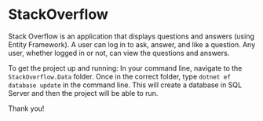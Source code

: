# StackOverflow

Stack Overflow is an application that displays questions and answers (using Entity Framework). A user can log in to ask, answer, and like a question. Any user, whether logged in or not, can view the questions and answers.

To get the project up and running: 
In your command line, navigate to the `StackOverflow.Data` folder. Once in the correct folder, type `dotnet ef database update` in the command line. This will create a database in SQL Server and then the project will be able to run.

Thank you!

